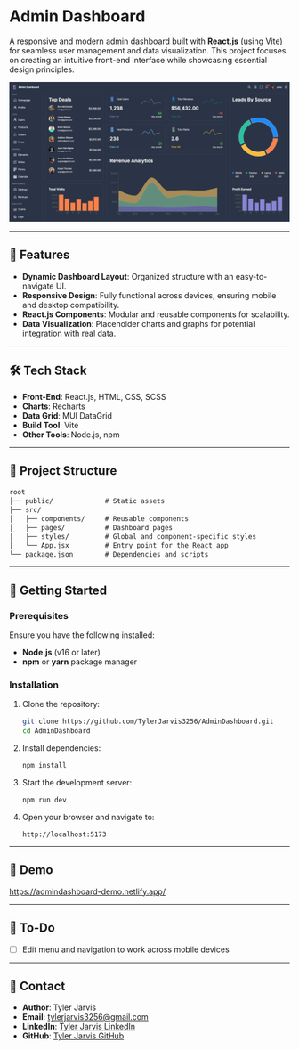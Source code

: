 # Admin Dashboard

A responsive and modern admin dashboard built with **React.js** (using Vite) for seamless user management and data visualization. This project focuses on creating an intuitive front-end interface while showcasing essential design principles.

![Admin Dashboard Screenshot](./dashboard-screenshot.png)

---

## 🚀 Features
- **Dynamic Dashboard Layout**: Organized structure with an easy-to-navigate UI.
- **Responsive Design**: Fully functional across devices, ensuring mobile and desktop compatibility.
- **React.js Components**: Modular and reusable components for scalability.
- **Data Visualization**: Placeholder charts and graphs for potential integration with real data.

---

## 🛠️ Tech Stack
- **Front-End**: React.js, HTML, CSS, SCSS
- **Charts**: Recharts
- **Data Grid**: MUI DataGrid
- **Build Tool**: Vite
- **Other Tools**: Node.js, npm

---

## 📂 Project Structure
```
root
├── public/             # Static assets
├── src/
│   ├── components/     # Reusable components
│   ├── pages/          # Dashboard pages
│   ├── styles/         # Global and component-specific styles
│   └── App.jsx         # Entry point for the React app
└── package.json        # Dependencies and scripts
```

---

## 🚀 Getting Started

### Prerequisites
Ensure you have the following installed:
- **Node.js** (v16 or later)
- **npm** or **yarn** package manager

### Installation
1. Clone the repository:
   ```bash
   git clone https://github.com/TylerJarvis3256/AdminDashboard.git
   cd AdminDashboard
   ```

2. Install dependencies:
   ```bash
   npm install
   ```

3. Start the development server:
   ```bash
   npm run dev
   ```

4. Open your browser and navigate to:
   ```
   http://localhost:5173
   ```

---

## 🌟 Demo
https://admindashboard-demo.netlify.app/

---

## 📝 To-Do
- [ ] Edit menu and navigation to work across mobile devices

---

## 💬 Contact
- **Author**: Tyler Jarvis
- **Email**: tylerjarvis3256@gmail.com
- **LinkedIn**: [Tyler Jarvis LinkedIn](https://linkedin.com/in/tyler-jarvis-b8a72023b)
- **GitHub**: [Tyler Jarvis GitHub](https://github.com/TylerJarvis3256)
